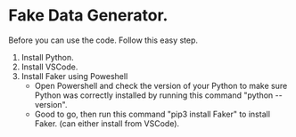 # Fake Data Generator.

Before you can use the code. Follow this easy step.

1. Install Python.
2. Install VSCode.
3. Install Faker using Poweshell
   * Open Powershell and check the version of your Python to make sure Python was correctly installed by running this command "python --version".
   * Good to go, then run this command "pip3 install Faker" to install Faker. (can either install from VSCode).
